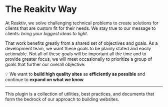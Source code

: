 # The Reakitv Way
At Reaktiv, we solve challenging technical problems to create solutions for clients that are custom fit for their needs. We stay true to our message to clients: *bring your biggest ideas to light*.

That work benefits greatly from a shared set of objectives and goals. As a development team, we want these goals to be plainly stated and easily actionable. Not all of these goals will be important all the time and to provide greater focus, we will meet occasionally to prioritize a group of goals that further our overall objective:


💡 We want to **build high quality sites** as **efficiently as possible** and continue to **expand on what we know**

---
This plugin is a collection of utilities, best practices, and documents that form the bedrock of our approach to building websites.

